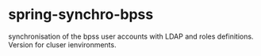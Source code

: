 spring-synchro-bpss
===============

synchronisation of the bpss user accounts with LDAP and roles definitions. Version for cluser ienvironments.